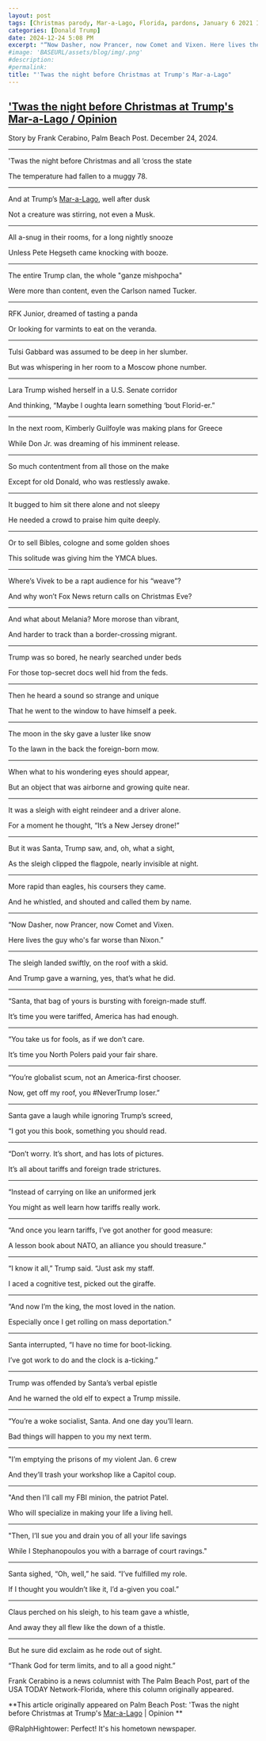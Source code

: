 ```yaml
---
layout: post
tags: [Christmas parody, Mar-a-Lago, Florida, pardons, January 6 2021 Insurrection, tariffs, Richard Nixon, Elon Musk, Pete Hegseth, Tucker Carlson, Robert F Kennedy Jr (RFK Jr), Tulsi Gabbard, Moscow, Russia, Lara Trump, senator, Kimberly Guilfoyle, Greece, Donald Jr (DJ), grifter, gold Bibles, cheap cologne, gold tennis shoes, Vivek Ramaswamy, North Atlantic Treaty Organization (NATO), Kash Patel, Federal Bureau of Investigation (FBI), illegal aliens, mass deportations, Santa Claus, term limits, Palm Beach Post, politics]
categories: [Donald Trump]
date: 2024-12-24 5:08 PM
excerpt: "“Now Dasher, now Prancer, now Comet and Vixen. Here lives the guy who's far worse than Nixon.”"
#image: 'BASEURL/assets/blog/img/.png'
#description:
#permalink:
title: "'Twas the night before Christmas at Trump's Mar-a-Lago"
---
```



## ['Twas the night before Christmas at Trump's Mar-a-Lago / Opinion](https://www.usatoday.com/story/opinion/columnist/2024/12/24/twas-night-before-christmas-poem-trump/77106509007/)

Story by Frank Cerabino, Palm Beach Post. December 24, 2024.

***

'Twas the night before Christmas and all ‘cross the state

The temperature had fallen to a muggy 78.

***

And at Trump’s [Mar-a-Lago](https://www.maralagoclub.com/), well after dusk

Not a creature was stirring, not even a Musk.

***

All a-snug in their rooms, for a long nightly snooze

Unless Pete Hegseth came knocking with booze.

***

The entire Trump clan, the whole "ganze mishpocha"

Were more than content, even the Carlson named Tucker.

***

RFK Junior, dreamed of tasting a panda

Or looking for varmints to eat on the veranda.

***

Tulsi Gabbard was assumed to be deep in her slumber.

But was whispering in her room to a Moscow phone number.

***

Lara Trump wished herself in a U.S. Senate corridor

And thinking, “Maybe I oughta learn something ‘bout Florid-er.”

***

In the next room, Kimberly Guilfoyle was making plans for Greece

While Don Jr. was dreaming of his imminent release.

***

So much contentment from all those on the make

Except for old Donald, who was restlessly awake.

***

It bugged to him sit there alone and not sleepy

He needed a crowd to praise him quite deeply.

***

Or to sell Bibles, cologne and some golden shoes

This solitude was giving him the YMCA blues.

***

Where’s Vivek to be a rapt audience for his “weave”?

And why won’t Fox News return calls on Christmas Eve?

***

And what about Melania? More morose than vibrant,

And harder to track than a border-crossing migrant.

***

Trump was so bored, he nearly searched under beds

For those top-secret docs well hid from the feds.

***

Then he heard a sound so strange and unique

That he went to the window to have himself a peek.

***

The moon in the sky gave a luster like snow

To the lawn in the back the foreign-born mow.

***

When what to his wondering eyes should appear,

But an object that was airborne and growing quite near.

***

It was a sleigh with eight reindeer and a driver alone.

For a moment he thought, “It’s a New Jersey drone!”

***

But it was Santa, Trump saw, and, oh, what a sight,

As the sleigh clipped the flagpole, nearly invisible at night.

***

More rapid than eagles, his coursers they came.

And he whistled, and shouted and called them by name.

***

“Now Dasher, now Prancer, now Comet and Vixen.

Here lives the guy who's far worse than Nixon.”

***

The sleigh landed swiftly, on the roof with a skid.

And Trump gave a warning, yes, that’s what he did.

***

“Santa, that bag of yours is bursting with foreign-made stuff.

It’s time you were tariffed, America has had enough.

***

“You take us for fools, as if we don’t care.

It’s time you North Polers paid your fair share.

***

“You’re globalist scum, not an America-first chooser.

Now, get off my roof, you #NeverTrump loser.”

***

Santa gave a laugh while ignoring Trump’s screed,

“I got you this book, something you should read.

***

“Don’t worry. It’s short, and has lots of pictures.

It’s all about tariffs and foreign trade strictures.

***

“Instead of carrying on like an uniformed jerk

You might as well learn how tariffs really work.

***

“And once you learn tariffs, I’ve got another for good measure:

A lesson book about NATO, an alliance you should treasure.”

***

“I know it all,” Trump said. “Just ask my staff.

I aced a cognitive test, picked out the giraffe.

***

“And now I’m the king, the most loved in the nation.

Especially once I get rolling on mass deportation.”

***

Santa interrupted, “I have no time for boot-licking.

I’ve got work to do and the clock is a-ticking.”

***

Trump was offended by Santa’s verbal epistle

And he warned the old elf to expect a Trump missile.

***

“You’re a woke socialist, Santa. And one day you’ll learn.

Bad things will happen to you my next term.

***

"I’m emptying the prisons of my violent Jan. 6 crew

And they’ll trash your workshop like a Capitol coup.

***

"And then I’ll call my FBI minion, the patriot Patel.

Who will specialize in making your life a living hell.

***

"Then, I’ll sue you and drain you of all your life savings

While I Stephanopoulos you with a barrage of court ravings."

***

Santa sighed, “Oh, well,” he said. “I’ve fulfilled my role.

If I thought you wouldn’t like it, I’d a-given you coal.”

***

Claus perched on his sleigh, to his team gave a whistle,

And away they all flew like the down of a thistle.

***

But he sure did exclaim as he rode out of sight.

“Thank God for term limits, and to all a good night.”

Frank Cerabino is a news columnist with The Palm Beach Post, part of the USA TODAY Network-Florida, where this column originally appeared.

**This article originally appeared on Palm Beach Post: 'Twas the night before Christmas at Trump's [Mar-a-Lago](https://www.maralagoclub.com/) | Opinion
**

@RalphHightower: Perfect! It's his hometown newspaper. 
